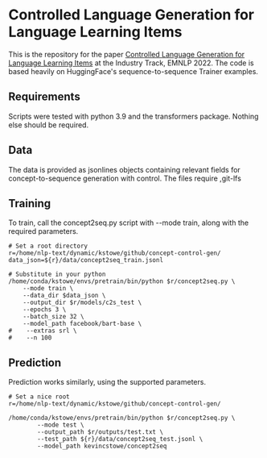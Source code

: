 # Controlled Language Generation for Language Learning Items

This is the repository for the paper <a href="https://arxiv.org/abs/2211.15731">Controlled Language Generation for Language Learning Items</a> at the Industry Track, EMNLP 2022. The code is based heavily on HuggingFace's sequence-to-sequence Trainer examples.

## Requirements
Scripts were tested with python 3.9 and the transformers package. Nothing else should be required.

## Data
The data is provided as jsonlines objects containing relevant fields for concept-to-sequence generation with control. The files require ,git-lfs

## Training

To train, call the concept2seq.py script with --mode train, along with the required parameters.

```
# Set a root directory
r=/home/nlp-text/dynamic/kstowe/github/concept-control-gen/
data_json=${r}/data/concept2seq_train.jsonl

# Substitute in your python
/home/conda/kstowe/envs/pretrain/bin/python $r/concept2seq.py \
    --mode train \
    --data_dir $data_json \
    --output_dir $r/models/c2s_test \
    --epochs 3 \
    --batch_size 32 \
    --model_path facebook/bart-base \
#    --extras srl \
#    --n 100
```

## Prediction

Prediction works similarly, using the supported parameters.

```
# Set a nice root
r=/home/nlp-text/dynamic/kstowe/github/concept-control-gen/

/home/conda/kstowe/envs/pretrain/bin/python $r/concept2seq.py \
        --mode test \
        --output_path $r/outputs/test.txt \
        --test_path ${r}/data/concept2seq_test.jsonl \
        --model_path kevincstowe/concept2seq
```
